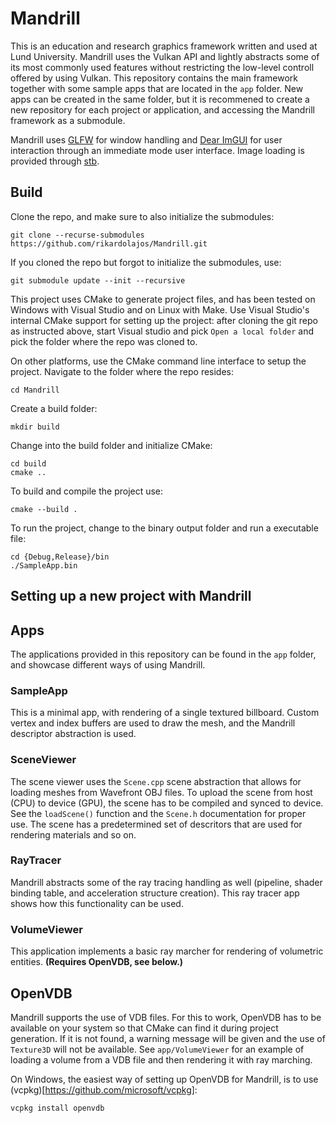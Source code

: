 # Mandrill

This is an education and research graphics framework written and used at Lund University.
Mandrill uses the Vulkan API and lightly abstracts some of its most commonly used features without restricting the low-level controll offered by using Vulkan.
This repository contains the main framework together with some sample apps that are located in the `app` folder.
New apps can be created in the same folder, but it is recommened to create a new repository for each project or application, and accessing the Mandrill framework as a submodule.

Mandrill uses [GLFW](https://github.com/glfw/glfw) for window handling and [Dear ImGUI](https://github.com/ocornut/imgui) for user interaction through an immediate mode user interface.
Image loading is provided through [stb](https://github.com/nothings/stb).

## Build

Clone the repo, and make sure to also initialize the submodules:

	git clone --recurse-submodules https://github.com/rikardolajos/Mandrill.git

If you cloned the repo but forgot to initialize the submodules, use:

	git submodule update --init --recursive

This project uses CMake to generate project files, and has been tested on Windows with Visual Studio and on Linux with Make.
Use Visual Studio's internal CMake support for setting up the project: after cloning the git repo as instructed above, start Visual studio and pick `Open a local folder` and pick the folder where the repo was cloned to.

On other platforms, use the CMake command line interface to setup the project.
Navigate to the folder where the repo resides:

	cd Mandrill

Create a build folder:

	mkdir build

Change into the build folder and initialize CMake:

	cd build
	cmake ..

To build and compile the project use:

	cmake --build .

To run the project, change to the binary output folder and run a executable file:

	cd {Debug,Release}/bin
	./SampleApp.bin

## Setting up a new project with Mandrill


## Apps

The applications provided in this repository can be found in the `app` folder, and showcase different ways of using Mandrill.

### SampleApp

This is a minimal app, with rendering of a single textured billboard.
Custom vertex and index buffers are used to draw the mesh, and the Mandrill descriptor abstraction is used. 

### SceneViewer

The scene viewer uses the `Scene.cpp` scene abstraction that allows for loading meshes from Wavefront OBJ files.
To upload the scene from host (CPU) to device (GPU), the scene has to be compiled and synced to device.
See the `loadScene()` function and the `Scene.h` documentation for proper use.
The scene has a predetermined set of descritors that are used for rendering materials and so on.

### RayTracer

Mandrill abstracts some of the ray tracing handling as well (pipeline, shader binding table, and acceleration structure creation).
This ray tracer app shows how this functionality can be used.

### VolumeViewer

This application implements a basic ray marcher for rendering of volumetric entities.
**(Requires OpenVDB, see below.)**

## OpenVDB

Mandrill supports the use of VDB files.
For this to work, OpenVDB has to be available on your system so that CMake can find it during project generation.
If it is not found, a warning message will be given and the use of `Texture3D` will not be available.
See `app/VolumeViewer` for an example of loading a volume from a VDB file and then rendering it with ray marching.

On Windows, the easiest way of setting up OpenVDB for Mandrill, is to use (vcpkg)[https://github.com/microsoft/vcpkg]:

	vcpkg install openvdb
